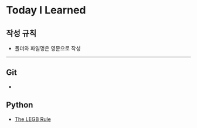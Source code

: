 # Today I Learned

## 작성 규칙
- 폴더와 파일명은 영문으로 작성

---

## Git

-

## Python

- [The LEGB Rule](https://github.com/07LEE/TIL/blob/main/Python/The%20LEGB%20rule.md)
